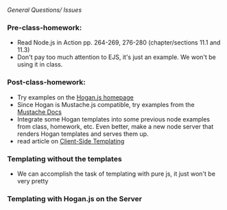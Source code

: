 *General Questions/ Issues*

### Pre-class-homework: 
- Read Node.js in Action pp. 264-269, 276-280 (chapter/sections 11.1 and 11.3)
- Don't pay too much attention to EJS, it's just an example. We won't be using it in class.

### Post-class-homework: 
- Try examples on the [Hogan.js homepage](http://twitter.github.io/hogan.js/)
- Since Hogan is Mustache.js compatible, try examples from the [Mustache Docs](http://mustache.github.io/mustache.5.html)
- Integrate some Hogan templates into some previous node examples from class, homework, etc. Even better, make a new node server that renders Hogan templates and serves them up. 
- read article on [Client-Side Templating](http://www.smashingmagazine.com/2012/12/05/client-side-templating/)
 
### Templating without the templates
- We can accomplish the task of templating with pure js, it just won't be very pretty

### Templating with Hogan.js on the Server
